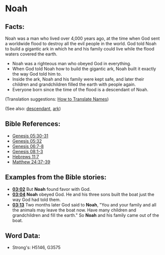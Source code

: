 # Noah #

## Facts: ##

Noah was a man who lived over 4,000 years ago, at the time when God sent a worldwide flood to destroy all the evil people in the world. God told Noah to build a gigantic ark in which he and his family could live while the flood waters covered the earth.

* Noah was a righteous man who obeyed God in everything.
* When God told Noah how to build the gigantic ark, Noah built it exactly the way God told him to.
* Inside the ark, Noah and his family were kept safe, and later their children and grandchildren filled the earth with people again.
* Everyone born since the time of the flood is a descendant of Noah.

(Translation suggestions: [How to Translate Names](rc://en/ta/man/translate/translate-names))

(See also: [descendant](../other/descendant.md), [ark](../kt/ark.md))

## Bible References: ##

* [Genesis 05:30-31](rc://en/tn/help/gen/05/30)
* [Genesis 05:32](rc://en/tn/help/gen/05/32)
* [Genesis 06:7-8](rc://en/tn/help/gen/06/07)
* [Genesis 08:1-3](rc://en/tn/help/gen/08/01)
* [Hebrews 11:7](rc://en/tn/help/heb/11/07)
* [Matthew 24:37-39](rc://en/tn/help/mat/24/37)

## Examples from the Bible stories: ##

* __[03:02](rc://en/tn/help/obs/03/02)__ But __Noah__  found favor with God.
* __[03:04](rc://en/tn/help/obs/03/04)__ __Noah__  obeyed God. He and his three sons built the boat just the way God had told them.
* __[03:13](rc://en/tn/help/obs/03/13)__ Two months later God said to __Noah__, "You and your family and all the animals may leave the boat now. Have many children and grandchildren and fill the earth." So __Noah__ and his family came out of the boat.

## Word Data: ##

* Strong's: H5146, G3575
